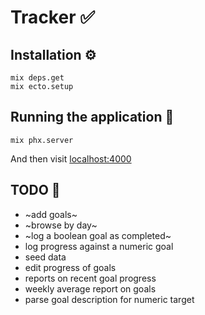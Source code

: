 # Tracker ✅

## Installation ⚙️

```
mix deps.get
mix ecto.setup
```

## Running the application 🚀

```
mix phx.server
```

And then visit [localhost:4000](http://localhost:4000)

## TODO 🚧

- ~add goals~
- ~browse by day~
- ~log a boolean goal as completed~
- log progress against a numeric goal
- seed data
- edit progress of goals
- reports on recent goal progress
- weekly average report on goals
- parse goal description for numeric target
